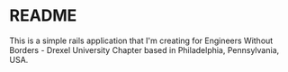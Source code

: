 # README

This is a simple rails application that I'm creating for Engineers Without Borders - Drexel University Chapter based in Philadelphia, Pennsylvania, USA. 